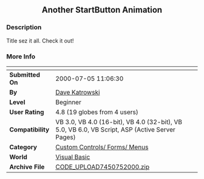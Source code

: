 ﻿<div align="center">

## Another StartButton Animation


</div>

### Description

Title sez it all. Check it out!
 
### More Info
 


<span>             |<span>
---                |---
**Submitted On**   |2000-07-05 11:06:30
**By**             |[Dave Katrowski](https://github.com/Planet-Source-Code/PSCIndex/blob/master/ByAuthor/dave-katrowski.md)
**Level**          |Beginner
**User Rating**    |4.8 (19 globes from 4 users)
**Compatibility**  |VB 3\.0, VB 4\.0 \(16\-bit\), VB 4\.0 \(32\-bit\), VB 5\.0, VB 6\.0, VB Script, ASP \(Active Server Pages\) 
**Category**       |[Custom Controls/ Forms/  Menus](https://github.com/Planet-Source-Code/PSCIndex/blob/master/ByCategory/custom-controls-forms-menus__1-4.md)
**World**          |[Visual Basic](https://github.com/Planet-Source-Code/PSCIndex/blob/master/ByWorld/visual-basic.md)
**Archive File**   |[CODE\_UPLOAD7450752000\.zip](https://github.com/Planet-Source-Code/dave-katrowski-another-startbutton-animation__1-9519/archive/master.zip)








